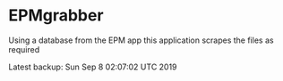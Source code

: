 # EPMgrabber
Using a database from the EPM app this application scrapes the files as required


Latest backup: Sun Sep 8 02:07:02 UTC 2019
